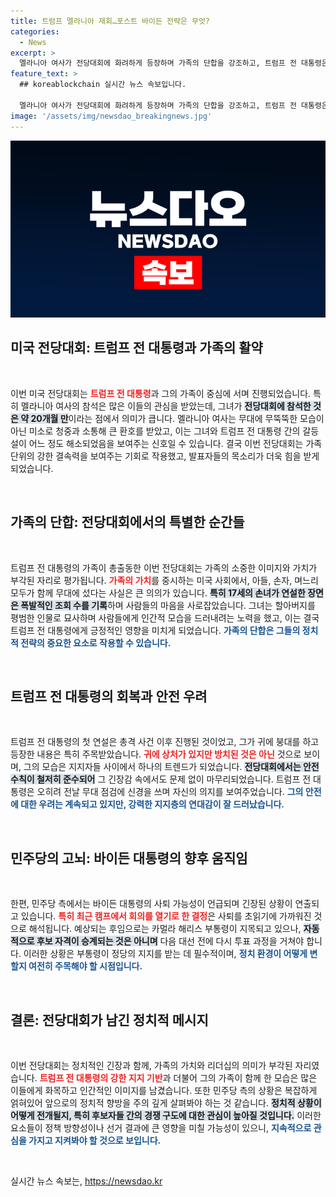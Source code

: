```yaml
---
title: 트럼프 멜라니아 재회…포스트 바이든 전략은 무엇?
categories:
  - News
excerpt: >
  멜라니아 여사가 전당대회에 화려하게 등장하며 가족의 단합을 강조하고, 트럼프 전 대통령은 귀의 부상에도 불구하고 강한 모습을 보였습니다. 반면 바이든 대통령은 사퇴 가능성이 제기되며 민주당은 위기 상황에 처했습니다. 클릭하고 확인해보세요!
feature_text: >
  ## koreablockchain 실시간 뉴스 속보입니다.

  멜라니아 여사가 전당대회에 화려하게 등장하며 가족의 단합을 강조하고, 트럼프 전 대통령은 귀의 부상에도 불구하고 강한 모습을 보였습니다. 반면 바이든 대통령은 사퇴 가능성이 제기되며 민주당은 위기 상황에 처했습니다. 클릭하고 확인해보세요!
image: '/assets/img/newsdao_breakingnews.jpg'
---
```


<p><img src="/assets/img/newsdao_breakingnews.jpg" alt="koreablockchain 속보" /></p>

<h2 data-ke-size="size26">미국 전당대회: 트럼프 전 대통령과 가족의 활약</h2>

<p data-ke-size="size16">&nbsp;</p>

<p data-ke-size="size16">이번 미국 전당대회는 <b><span style="color: #ee2323;">트럼프 전 대통령</span></b>과 그의 가족이 중심에 서며 진행되었습니다. 특히 멜라니아 여사의 참석은 많은 이들의 관심을 받았는데, 그녀가 <b><span style="background-color: #21538527;">전당대회에 참석한 것은 약 20개월 만</span></b>이라는 점에서 의미가 큽니다. 멜라니아 여사는 무대에 무뚝뚝한 모습이 아닌 미소로 청중과 소통해 큰 환호를 받았고, 이는 그녀와 트럼프 전 대통령 간의 갈등설이 어느 정도 해소되었음을 보여주는 신호일 수 있습니다. 결국 이번 전당대회는 가족 단위의 강한 결속력을 보여주는 기회로 작용했고, 발표자들의 목소리가 더욱 힘을 받게 되었습니다.</p>

<p data-ke-size="size16">&nbsp;</p>

<h2 data-ke-size="size26">가족의 단합: 전당대회에서의 특별한 순간들</h2>

<p data-ke-size="size16">&nbsp;</p>

<p data-ke-size="size16">트럼프 전 대통령의 가족이 총출동한 이번 전당대회는 가족의 소중한 이미지와 가치가 부각된 자리로 평가됩니다. <b><span style="color: #ee2323;">가족의 가치</span></b>를 중시하는 미국 사회에서, 아들, 손자, 며느리 모두가 함께 무대에 섰다는 사실은 큰 의의가 있습니다. <b><span style="background-color: #21538527;">특히 17세의 손녀가 연설한 장면은 폭발적인 조회 수를 기록</span></b>하며 사람들의 마음을 사로잡았습니다. 그녀는 할아버지를 평범한 인물로 묘사하며 사람들에게 인간적 모습을 드러내려는 노력을 했고, 이는 결국 트럼프 전 대통령에게 긍정적인 영향을 미치게 되었습니다. <b><span style="color: #1a5490;">가족의 단합은 그들의 정치적 전략의 중요한 요소로 작용할 수 있습니다.</span></b></p>

<p data-ke-size="size16">&nbsp;</p>

<h2 data-ke-size="size26">트럼프 전 대통령의 회복과 안전 우려</h2>

<p data-ke-size="size16">&nbsp;</p>

<p data-ke-size="size16">트럼프 전 대통령의 첫 연설은 총격 사건 이후 진행된 것이었고, 그가 귀에 붕대를 하고 등장한 내용은 특히 주목받았습니다. <b><span style="color: #ee2323;">귀에 상처가 있지만 방치된 것은 아닌</span></b> 것으로 보이며, 그의 모습은 지지자들 사이에서 하나의 트렌드가 되었습니다. <b><span style="background-color: #21538527;">전당대회에서는 안전 수칙이 철저히 준수되어</span></b> 그 긴장감 속에서도 문제 없이 마무리되었습니다. 트럼프 전 대통령은 오히려 전날 무대 점검에 신경을 쓰며 자신의 의지를 보여주었습니다. <b><span style="color: #1a5490;">그의 안전에 대한 우려는 계속되고 있지만, 강력한 지지층의 연대감이 잘 드러났습니다.</span></b></p>

<p data-ke-size="size16">&nbsp;</p>

<h2 data-ke-size="size26">민주당의 고뇌: 바이든 대통령의 향후 움직임</h2>

<p data-ke-size="size16">&nbsp;</p>

<p data-ke-size="size16">한편, 민주당 측에서는 바이든 대통령의 사퇴 가능성이 언급되며 긴장된 상황이 연출되고 있습니다. <b><span style="color: #ee2323;">특히 최근 캠프에서 회의를 열기로 한 결정</span></b>은 사퇴를 초읽기에 가까워진 것으로 해석됩니다. 예상되는 후임으로는 카멀라 해리스 부통령이 지목되고 있으나, <b><span style="background-color: #21538527;">자동적으로 후보 자격이 승계되는 것은 아니며</span></b> 다음 대선 전에 다시 투표 과정을 거쳐야 합니다. 이러한 상황은 부통령이 정당의 지지를 받는 데 필수적이며, <b><span style="color: #1a5490;">정치 환경이 어떻게 변할지 여전히 주목해야 할 시점입니다.</span></b></p>

<p data-ke-size="size16">&nbsp;</p>

<h2 data-ke-size="size26">결론: 전당대회가 남긴 정치적 메시지</h2>

<p data-ke-size="size16">&nbsp;</p>

<p data-ke-size="size16">이번 전당대회는 정치적인 긴장과 함께, 가족의 가치와 리더십의 의미가 부각된 자리였습니다. <b><span style="color: #ee2323;">트럼프 전 대통령의 강한 지지 기반</span></b>과 더불어 그의 가족이 함께 한 모습은 많은 이들에게 화목하고 인간적인 이미지를 남겼습니다. 또한 민주당 측의 상황은 복잡하게 얽혀있어 앞으로의 정치적 향방을 주의 깊게 살펴봐야 하는 것 같습니다. <b><span style="background-color: #21538527;">정치적 상황이 어떻게 전개될지, 특히 후보자들 간의 경쟁 구도에 대한 관심이 높아질 것입니다.</span></b> 이러한 요소들이 정책 방향성이나 선거 결과에 큰 영향을 미칠 가능성이 있으니, <b><span style="color: #1a5490;">지속적으로 관심을 가지고 지켜봐야 할 것으로 보입니다.</span></b></p>

<p data-ke-size="size16">&nbsp;</p>
실시간 뉴스 속보는, <a href="https://newsdao.kr" rel="dofollow">https://newsdao.kr</a>


